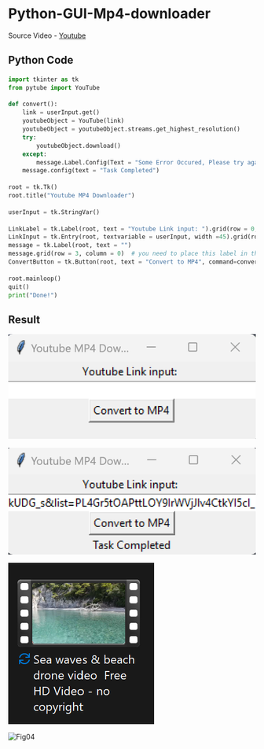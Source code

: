 # Python-GUI-Mp4-downloader

Source Video - [Youtube](https://www.youtube.com/watch?v=6stlCkUDG_s)

## Python Code

```python
import tkinter as tk
from pytube import YouTube

def convert():
    link = userInput.get()
    youtubeObject = YouTube(link)
    youtubeObject = youtubeObject.streams.get_highest_resolution()
    try:
        youtubeObject.download()
    except:
        message.Label.Config(Text = "Some Error Occured, Please try again!")
    message.config(text = "Task Completed")

root = tk.Tk()
root.title("Youtube MP4 Downloader")

userInput = tk.StringVar()

LinkLabel = tk.Label(root, text = "Youtube Link input: ").grid(row = 0, column = 0)
LinkInput = tk.Entry(root, textvariable = userInput, width =45).grid(row = 1, column =0)
message = tk.Label(root, text = "")
message.grid(row = 3, column = 0)  # you need to place this label in the grid as well
ConvertButton = tk.Button(root, text = "Convert to MP4", command=convert).grid(row = 2, column = 0)

root.mainloop()
quit()
print("Done!")
```

## Result
![Fig01](https://github.com/psungg/Python-GUI-Mp4-downloader/blob/main/Images/Fig01.png)

![Fig02](https://github.com/psungg/Python-GUI-Mp4-downloader/blob/main/Images/Fig02.png)

![Fig03](https://github.com/psungg/Python-GUI-Mp4-downloader/blob/main/Images/Fig03.png)

![Fig04](https://github.com/psungg/Python-GUI-Mp4-downloader/blob/main/Images/Fig04.png)
